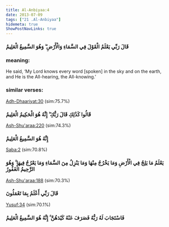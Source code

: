 ```yaml
---
title: Al-Anbiyaa:4
date: 2013-07-09
tags: ["21 .Al-Anbiyaa"]
hidemeta: true 
ShowPostNavLinks: true 
---
```

### قَالَ رَبِّي يَعْلَمُ الْقَوْلَ فِي السَّمَاءِ وَالْأَرْضِ ۖ وَهُوَ السَّمِيعُ الْعَلِيمُ
### meaning: 
He said, ‘My Lord knows every word [spoken] in the sky and on the earth, and He is the All-hearing, the All-knowing.’
### similar verses: 

[Adh-Dhaariyat:30](/51/30) (sim:75.7%)

### قَالُوا كَذَٰلِكِ قَالَ رَبُّكِ ۖ إِنَّهُ هُوَ الْحَكِيمُ الْعَلِيمُ

[Ash-Shu'araa:220](/26/220) (sim:74.3%)

### إِنَّهُ هُوَ السَّمِيعُ الْعَلِيمُ

[Saba:2](/34/2) (sim:70.8%)

### يَعْلَمُ مَا يَلِجُ فِي الْأَرْضِ وَمَا يَخْرُجُ مِنْهَا وَمَا يَنْزِلُ مِنَ السَّمَاءِ وَمَا يَعْرُجُ فِيهَا ۚ وَهُوَ الرَّحِيمُ الْغَفُورُ

[Ash-Shu'araa:188](/26/188) (sim:70.3%)

### قَالَ رَبِّي أَعْلَمُ بِمَا تَعْمَلُونَ

[Yusuf:34](/12/34) (sim:70.1%)

### فَاسْتَجَابَ لَهُ رَبُّهُ فَصَرَفَ عَنْهُ كَيْدَهُنَّ ۚ إِنَّهُ هُوَ السَّمِيعُ الْعَلِيمُ
